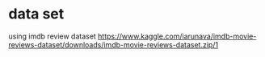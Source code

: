 # data set
using imdb review dataset https://www.kaggle.com/iarunava/imdb-movie-reviews-dataset/downloads/imdb-movie-reviews-dataset.zip/1
